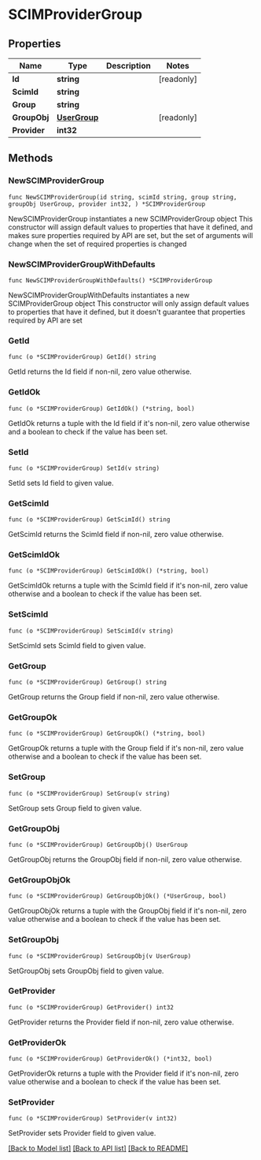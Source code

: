 # SCIMProviderGroup

## Properties

Name | Type | Description | Notes
------------ | ------------- | ------------- | -------------
**Id** | **string** |  | [readonly] 
**ScimId** | **string** |  | 
**Group** | **string** |  | 
**GroupObj** | [**UserGroup**](UserGroup.md) |  | [readonly] 
**Provider** | **int32** |  | 

## Methods

### NewSCIMProviderGroup

`func NewSCIMProviderGroup(id string, scimId string, group string, groupObj UserGroup, provider int32, ) *SCIMProviderGroup`

NewSCIMProviderGroup instantiates a new SCIMProviderGroup object
This constructor will assign default values to properties that have it defined,
and makes sure properties required by API are set, but the set of arguments
will change when the set of required properties is changed

### NewSCIMProviderGroupWithDefaults

`func NewSCIMProviderGroupWithDefaults() *SCIMProviderGroup`

NewSCIMProviderGroupWithDefaults instantiates a new SCIMProviderGroup object
This constructor will only assign default values to properties that have it defined,
but it doesn't guarantee that properties required by API are set

### GetId

`func (o *SCIMProviderGroup) GetId() string`

GetId returns the Id field if non-nil, zero value otherwise.

### GetIdOk

`func (o *SCIMProviderGroup) GetIdOk() (*string, bool)`

GetIdOk returns a tuple with the Id field if it's non-nil, zero value otherwise
and a boolean to check if the value has been set.

### SetId

`func (o *SCIMProviderGroup) SetId(v string)`

SetId sets Id field to given value.


### GetScimId

`func (o *SCIMProviderGroup) GetScimId() string`

GetScimId returns the ScimId field if non-nil, zero value otherwise.

### GetScimIdOk

`func (o *SCIMProviderGroup) GetScimIdOk() (*string, bool)`

GetScimIdOk returns a tuple with the ScimId field if it's non-nil, zero value otherwise
and a boolean to check if the value has been set.

### SetScimId

`func (o *SCIMProviderGroup) SetScimId(v string)`

SetScimId sets ScimId field to given value.


### GetGroup

`func (o *SCIMProviderGroup) GetGroup() string`

GetGroup returns the Group field if non-nil, zero value otherwise.

### GetGroupOk

`func (o *SCIMProviderGroup) GetGroupOk() (*string, bool)`

GetGroupOk returns a tuple with the Group field if it's non-nil, zero value otherwise
and a boolean to check if the value has been set.

### SetGroup

`func (o *SCIMProviderGroup) SetGroup(v string)`

SetGroup sets Group field to given value.


### GetGroupObj

`func (o *SCIMProviderGroup) GetGroupObj() UserGroup`

GetGroupObj returns the GroupObj field if non-nil, zero value otherwise.

### GetGroupObjOk

`func (o *SCIMProviderGroup) GetGroupObjOk() (*UserGroup, bool)`

GetGroupObjOk returns a tuple with the GroupObj field if it's non-nil, zero value otherwise
and a boolean to check if the value has been set.

### SetGroupObj

`func (o *SCIMProviderGroup) SetGroupObj(v UserGroup)`

SetGroupObj sets GroupObj field to given value.


### GetProvider

`func (o *SCIMProviderGroup) GetProvider() int32`

GetProvider returns the Provider field if non-nil, zero value otherwise.

### GetProviderOk

`func (o *SCIMProviderGroup) GetProviderOk() (*int32, bool)`

GetProviderOk returns a tuple with the Provider field if it's non-nil, zero value otherwise
and a boolean to check if the value has been set.

### SetProvider

`func (o *SCIMProviderGroup) SetProvider(v int32)`

SetProvider sets Provider field to given value.



[[Back to Model list]](../README.md#documentation-for-models) [[Back to API list]](../README.md#documentation-for-api-endpoints) [[Back to README]](../README.md)


